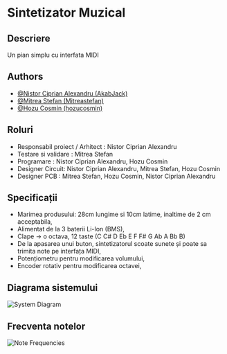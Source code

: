 
# Sintetizator Muzical
## Descriere

Un pian simplu cu interfata MIDI

## Authors

- [@Nistor Ciprian Alexandru (AkabJack)](https://github.com/AkabJack)
- [@Mitrea Stefan (Mitreastefan)](https://github.com/Mitreastefan)
- [@Hozu Cosmin (hozucosmin)](https://github.com/hozucosmin)

## Roluri

- Responsabil proiect / Arhitect : Nistor Ciprian Alexandru
- Testare si validare : Mitrea Stefan
- Programare : Nistor Ciprian Alexandru, Hozu Cosmin
- Designer Circuit: Nistor Ciprian Alexandru, Mitrea Stefan, Hozu Cosmin
- Designer PCB : Mitrea Stefan, Hozu Cosmin, Nistor Ciprian Alexandru

## Specificații

- Marimea produsului: 28cm lungime si 10cm latime, inaltime de 2 cm acceptabila,
- Alimentat de la 3 baterii Li-Ion (BMS),
- Clape -> o octava, 12 taste (C C# D Eb E F F# G Ab A Bb B)
- De la apasarea unui buton, sintetizatorul scoate sunete și poate sa trimita note pe interfața MIDI,
- Potențiometru pentru modificarea volumului,
- Encoder rotativ pentru modificarea octavei,

## Diagrama sistemului

![System Diagram](https://github.com/etc-uc/SintetizatorMuzical/blob/main/Diagrama%20de%20sistem.drawio.png)

## Frecventa notelor

![Note Frequencies](https://github.com/etc-uc/SintetizatorMuzical/blob/main/Note%20frequencies.png)
